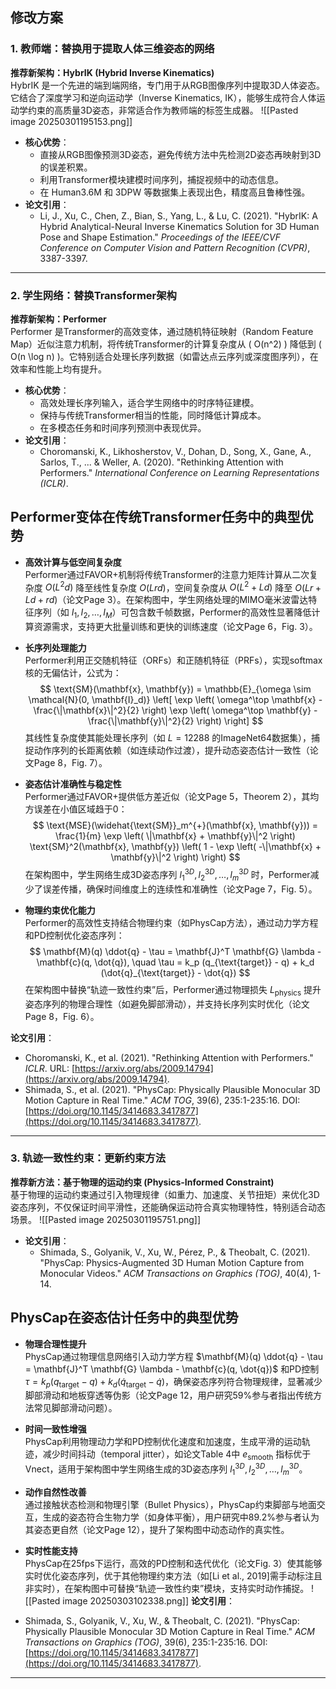 
## 修改方案

### 1. 教师端：替换用于提取人体三维姿态的网络
**推荐新架构：HybrIK (Hybrid Inverse Kinematics)**  
HybrIK 是一个先进的端到端网络，专门用于从RGB图像序列中提取3D人体姿态。它结合了深度学习和逆向运动学（Inverse Kinematics, IK），能够生成符合人体运动学约束的高质量3D姿态，非常适合作为教师端的标签生成器。
![[Pasted image 20250301195153.png]]

- **核心优势**：
  - 直接从RGB图像预测3D姿态，避免传统方法中先检测2D姿态再映射到3D的误差积累。
  - 利用Transformer模块建模时间序列，捕捉视频中的动态信息。
  - 在 Human3.6M 和 3DPW 等数据集上表现出色，精度高且鲁棒性强。
- **论文引用**：
  - Li, J., Xu, C., Chen, Z., Bian, S., Yang, L., & Lu, C. (2021). "HybrIK: A Hybrid Analytical-Neural Inverse Kinematics Solution for 3D Human Pose and Shape Estimation." *Proceedings of the IEEE/CVF Conference on Computer Vision and Pattern Recognition (CVPR)*, 3387-3397.

---

### 2. 学生网络：替换Transformer架构
**推荐新架构：Performer**  
Performer 是Transformer的高效变体，通过随机特征映射（Random Feature Map）近似注意力机制，将传统Transformer的计算复杂度从 \( O(n^2) \) 降低到 \( O(n \log n) \)。它特别适合处理长序列数据（如雷达点云序列或深度图序列），在效率和性能上均有提升。
- **核心优势**：
  - 高效处理长序列输入，适合学生网络中的时序特征建模。
  - 保持与传统Transformer相当的性能，同时降低计算成本。
  - 在多模态任务和时间序列预测中表现优异。
- **论文引用**：
  - Choromanski, K., Likhosherstov, V., Dohan, D., Song, X., Gane, A., Sarlos, T., ... & Weller, A. (2020). "Rethinking Attention with Performers." *International Conference on Learning Representations (ICLR)*.

## Performer变体在传统Transformer任务中的典型优势

- **高效计算与低空间复杂度**  
  Performer通过FAVOR+机制将传统Transformer的注意力矩阵计算从二次复杂度 $O(L^2 d)$ 降至线性复杂度 $O(L r d)$，空间复杂度从 $O(L^2 + L d)$ 降至 $O(L r + L d + r d)$（论文Page 3）。在架构图中，学生网络处理的MIMO毫米波雷达特征序列（如 $I_1, I_2, \dots, I_M$）可包含数千帧数据，Performer的高效性显著降低计算资源需求，支持更大批量训练和更快的训练速度（论文Page 6，Fig. 3）。

- **长序列处理能力**  
  Performer利用正交随机特征（ORFs）和正随机特征（PRFs），实现softmax核的无偏估计，公式为：
  $$
  \text{SM}(\mathbf{x}, \mathbf{y}) = \mathbb{E}_{\omega \sim \mathcal{N}(0, \mathbf{I}_d)} \left[ \exp \left( \omega^\top \mathbf{x} - \frac{\|\mathbf{x}\|^2}{2} \right) \exp \left( \omega^\top \mathbf{y} - \frac{\|\mathbf{y}\|^2}{2} \right) \right]
  $$
  其线性复杂度使其能处理长序列（如 $L=12288$ 的ImageNet64数据集），捕捉动作序列的长距离依赖（如连续动作过渡），提升动态姿态估计一致性（论文Page 8，Fig. 7）。

- **姿态估计准确性与稳定性**  
  Performer通过FAVOR+提供低方差近似（论文Page 5，Theorem 2），其均方误差在小值区域趋于0：
  $$
  \text{MSE}(\widehat{\text{SM}}_m^{+}(\mathbf{x}, \mathbf{y})) = \frac{1}{m} \exp \left( \|\mathbf{x} + \mathbf{y}\|^2 \right) \text{SM}^2(\mathbf{x}, \mathbf{y}) \left( 1 - \exp \left( -\|\mathbf{x} + \mathbf{y}\|^2 \right) \right)
  $$
  在架构图中，学生网络生成3D姿态序列 $l_1^{3D}, l_2^{3D}, \dots, l_m^{3D}$ 时，Performer减少了误差传播，确保时间维度上的连续性和准确性（论文Page 7，Fig. 5）。

- **物理约束优化能力**  
  Performer的高效性支持结合物理约束（如PhysCap方法），通过动力学方程和PD控制优化姿态序列：
  $$
  \mathbf{M}(q) \ddot{q} - \tau = \mathbf{J}^T \mathbf{G} \lambda - \mathbf{c}(q, \dot{q}), \quad \tau = k_p (q_{\text{target}} - q) + k_d (\dot{q}_{\text{target}} - \dot{q})
  $$
  在架构图中替换“轨迹一致性约束”后，Performer通过物理损失 $L_{\text{physics}}$ 提升姿态序列的物理合理性（如避免脚部滑动），并支持长序列实时优化（论文Page 8，Fig. 6）。

**论文引用**：
- Choromanski, K., et al. (2021). "Rethinking Attention with Performers." *ICLR*. URL: [https://arxiv.org/abs/2009.14794](https://arxiv.org/abs/2009.14794).
- Shimada, S., et al. (2021). "PhysCap: Physically Plausible Monocular 3D Motion Capture in Real Time." *ACM TOG*, 39(6), 235:1-235:16. DOI: [https://doi.org/10.1145/3414683.3417877](https://doi.org/10.1145/3414683.3417877).
---

### 3. 轨迹一致性约束：更新约束方法

**推荐新方法：基于物理的运动约束 (Physics-Informed Constraint)**  
基于物理的运动约束通过引入物理规律（如重力、加速度、关节扭矩）来优化3D姿态序列，不仅保证时间平滑性，还能确保运动符合真实物理特性，特别适合动态场景。
![[Pasted image 20250301195751.png]]
- **论文引用**：
  - Shimada, S., Golyanik, V., Xu, W., Pérez, P., & Theobalt, C. (2021). "PhysCap: Physics-Augmented 3D Human Motion Capture from Monocular Videos." *ACM Transactions on Graphics (TOG)*, 40(4), 1-14.

## PhysCap在姿态估计任务中的典型优势


- **物理合理性提升**  
  PhysCap通过物理信息网络引入动力学方程 $\mathbf{M}(q) \ddot{q} - \tau = \mathbf{J}^T \mathbf{G} \lambda - \mathbf{c}(q, \dot{q})$ 和PD控制 $\tau = k_p (q_{\text{target}} - q) + k_d (\dot{q}_{\text{target}} - \dot{q})$，确保姿态序列符合物理规律，显著减少脚部滑动和地板穿透等伪影（论文Page 12，用户研究59%参与者指出传统方法常见脚部滑动问题）。

- **时间一致性增强**  
  PhysCap利用物理动力学和PD控制优化速度和加速度，生成平滑的运动轨迹，减少时间抖动（temporal jitter），如论文Table 4中 $e_{\text{smooth}}$ 指标优于Vnect，适用于架构图中学生网络生成的3D姿态序列 $l_1^{3D}, l_2^{3D}, \dots, l_m^{3D}$。

- **动作自然性改善**  
  通过接触状态检测和物理引擎（Bullet Physics），PhysCap约束脚部与地面交互，生成的姿态符合生物力学（如身体平衡），用户研究中89.2%参与者认为其姿态更自然（论文Page 12），提升了架构图中动态动作的真实性。

- **实时性能支持**  
  PhysCap在25fps下运行，高效的PD控制和迭代优化（论文Fig. 3）使其能够实时优化姿态序列，优于其他物理约束方法（如[Li et al., 2019]需手动标注且非实时），在架构图中可替换“轨迹一致性约束”模块，支持实时动作捕捉。
![[Pasted image 20250303102338.png]]
**论文引用**：
- Shimada, S., Golyanik, V., Xu, W., & Theobalt, C. (2021). "PhysCap: Physically Plausible Monocular 3D Motion Capture in Real Time." *ACM Transactions on Graphics (TOG)*, 39(6), 235:1-235:16. DOI: [https://doi.org/10.1145/3414683.3417877](https://doi.org/10.1145/3414683.3417877).
---
